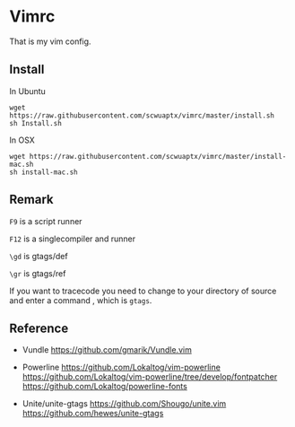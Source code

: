Vimrc
=====
That is my vim config.

Install
-------
In Ubuntu

	wget https://raw.githubusercontent.com/scwuaptx/vimrc/master/install.sh
	sh Install.sh

In OSX

	wget https://raw.githubusercontent.com/scwuaptx/vimrc/master/install-mac.sh
	sh install-mac.sh

Remark
------
`F9` is a script runner

`F12` is a singlecompiler and runner

`\gd` is gtags/def 

`\gr` is gtags/ref 

If you want to tracecode you need to change to your directory of source
and enter a command , which is `gtags`. 

Reference
---------

+ Vundle
https://github.com/gmarik/Vundle.vim

+ Powerline
https://github.com/Lokaltog/vim-powerline
https://github.com/Lokaltog/vim-powerline/tree/develop/fontpatcher
https://github.com/Lokaltog/powerline-fonts

+ Unite/unite-gtags
https://github.com/Shougo/unite.vim
https://github.com/hewes/unite-gtags


